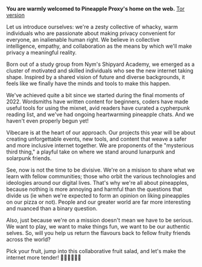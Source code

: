 **You are warmly welcomed to Pineapple Proxy's home on the web.**
[Tor version](http://weuz7bfcmmsz6bjhlp36fulmmtjmww4uag4jfaigb6hthxqzrqqdatqd.onion)

Let us introduce ourselves: we're a zesty collective of whacky, warm individuals who are passionate about making privacy convenient for everyone, an inalienable human right. We believe in collective intelligence, empathy, and collaboration as the means by which we'll make privacy a meaningful reality. 

Born out of a study group from Nym's Shipyard Academy, we emerged as a cluster of motivated and skilled individuals who see the new internet taking shape. Inspired by a shared vision of future and diverse backgrounds, it feels like we finally have the minds and tools to make this happen. 

We've achieved quite a bit since we started during the final moments of 2022. Wordsmiths have written content for beginners, coders have made useful tools for using the mixnet, avid readers have curated a cypherpunk reading list, and we've had ongoing heartwarming pineapple chats. And we haven't even properly begun yet!

Vibecare is at the heart of our approach. Our projects this year will be about creating unforgettable events, new tools, and content that weave a safer and more inclusive internet together. We are proponents of the "mysterious third thing," a playful take on where we stand around lunarpunk and solarpunk friends. 

See, now is not the time to be divisive. We're on a misison to share what we learn with fellow communities; those who orbit the various technologies and ideologies around our digital lives. That's why we're all about pineapples, because nothing is more annoying and harmful than the questions that divide us (ie when we're expected to form an opinion on liking pineapples on our pizza or not). People and our greater world are far more interesting and nuanced than a binary question. 

Also, just because we're on a mission doesn't mean we have to be serious. We want to play, we want to make things fun, we want to be our authentic selves. So, will you help us return the flavours back to fellow fruity friends across the world? 

Pick your fruit, jump into this collaborative fruit salad, and let's make the internet more tender! 🍍🍓🥝🍇🥥🍋 
